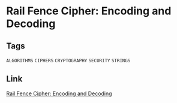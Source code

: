 # Rail Fence Cipher: Encoding and Decoding

## Tags

`ALGORITHMS` `CIPHERS` `CRYPTOGRAPHY` `SECURITY` `STRINGS`

## Link

[Rail Fence Cipher: Encoding and Decoding](https://www.codewars.com/kata/58c5577d61aefcf3ff000081)